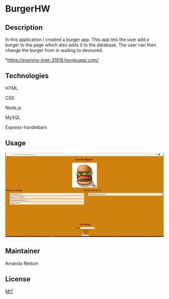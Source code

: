 # BurgerHW

## Description
In this application I created a burger app. This app lets the user add a burger to the page which also adds it to the database. 
The user can then change the burger from in waiting to devoured.

*https://evening-inlet-31918.herokuapp.com/

## Technologies
HTML

CSS

Node.js

MySQL

Express-handlebars


## Usage
![screenshot](./public/assets/images/Screenshot132.png)



## Maintainer
Amanda Nelson

## License
[MIT](https://choosealicense.com/licenses/mit/)